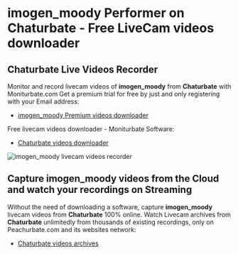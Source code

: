 # imogen_moody Performer on Chaturbate - Free LiveCam videos downloader

## Chaturbate Live Videos Recorder

Monitor and record livecam videos of **imogen_moody** from **Chaturbate** with Moniturbate.com
Get a premium trial for free by just and only registering with your Email address:
* [imogen_moody Premium videos downloader](https://moniturbate.com/request-demo-licence-key.html)

Free livecam videos downloader - Moniturbate Software:
* [Chaturbate videos downloader](https://moniturbate.com/moniturbate-download-software.html)

![imogen_moody livecam videos recorder](https://peachurnet.com/templates/moniturbate-software.png)


## Capture imogen_moody videos from the Cloud and watch your recordings on Streaming

Without the need of downloading a software, capture **imogen_moody** livecam videos from **Chaturbate** 100% online.
Watch Livecam archives from **Chaturbate** unlimitedly from thousands of existing recordings, only on Peachurbate.com and its websites network:
* [Chaturbate videos archives](https://peachurnet.com/)